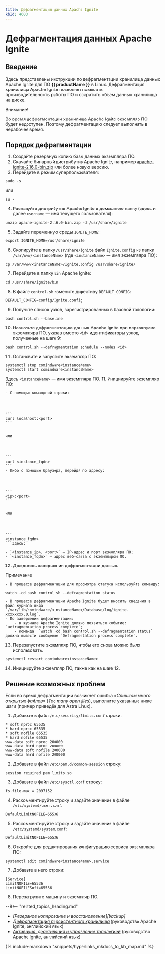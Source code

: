 ```yaml
---
title: Дефрагментация данных Apache Ignite
kbId: 4603
---
```


# Дефрагментация данных Apache Ignite

## Введение

Здесь представлены инструкции по дефрагментации хранилища данных Apache Ignite для ПО **{{ productName }}** в Linux. Дефрагментация хранилища Apache Ignite позволяет повысить производительность работы ПО и сократить объем данных хранилища на диске.

Внимание!

Во время дефрагментации хранилища Apache Ignite экземпляр ПО будет недоступен. Поэтому дефрагментацию следует выполнять в нерабочее время.

## Порядок дефрагментации

1. Создайте резервную копию базы данных экземпляра ПО.
2. Скачайте бинарный дистрибутив Apache Ignite, например [apache-ignite-2.16.0-bin.zip](https://downloads.apache.org/ignite/2.16.0/apache-ignite-2.16.0-bin.zip) или более новую версию.
3. Перейдите в режим суперпользователя:

```
sudo -s
```

или

```
su -
```
4. Распакуйте дистрибутив Apache Ignite в домашнюю папку (здесь и далее `username` — имя текущего пользователя):

```
unzip apache-ignite-2.16.0-bin.zip -d /usr/share/ignite
```
5. Задайте переменную среды `IGNITE_HOME`:

```
export IGNITE_HOME=/usr/share/ignite
```
6. Скопируйте в папку `/usr/share/ignite` файл `Ignite.config` из папки `/var/www/<instanceName>` (где `<instanceName>` — имя экземпляра ПО):

```
cp /var/www/<instanceName>/Ignite.config /usr/share/ignite/
```
7. Перейдите в папку `bin` Apache Ignite:

```
cd /usr/share/ignite/bin
```
8. В файле `control.sh` измените директиву `DEFAULT_CONFIG`:

```
DEFAULT_CONFIG=config/Ignite.config
```
9. Получите список узлов, зарегистрированных в базовой топологии:

```
bash control.sh --baseline
```
10. Назначьте дефрагментацию данных Apache Ignite при перезапуске экземпляра ПО, указав вместо `<id>` идентификаторы узлов, полученные на шаге 9:

```
bash control.sh --defragmentation schedule --nodes <id>
```

11. Остановите и запустите экземпляр ПО:

```
systemctl stop comindware<instanceName>
systemctl start comindware<instanceName>
```

Здесь `<instanceName>` — имя экземпляра ПО.
11. Инициируйте экземпляр ПО:

    - С помощью командной строки:
    
    
    
    
    ```
    curl localhost:<port>
    ```
    
    
    или
    
    
    
    
    ```
    curl <instance_fqdn>
    ```
    - Либо с помощью браузера, перейдя по адресу:
    
    
    
    
    ```
    <ip>:<port>
    ```
    
    
    или
    
    
    
    
    ```
    <instance_fqdn>
    ```Здесь:

    - `<instance_ip>, <port>` — IP-адрес и порт экземпляра ПО;
    - `<instance_fqdn>` — адрес веб-сайта с экземпляром ПО.
12. Дождитесь завершения дефрагментации данных.

Примечание

    - В процессе дефрагментации для просмотра статуса используйте команду:

```
watch -cd bash control.sh --defragmentation status
```

    - В процессе дефрагментации Apache Ignite будет вносить сведения в файл журнала вида `/var/lib/comindware/<instanceName>/Database/log/ignite-xxxxxxxx.0.log`.
    - По завершении дефрагментации:
        - в журнале Apache Ignite должно появиться событие: `Defragmentation process complete`;
        - команда  `watch -cd bash control.sh --defragmentation status` должна вывести сообщение `Defragmentation process complete`.
13. Перезапустите экземпляр ПО, чтобы его снова можно было использовать.

```
systemctl restart comindware<instanceName>
```
14. Инициируйте экземпляр ПО, также как на шаге 12.

## Решение возможных проблем

Если во время дефрагментации возникнет ошибка *«Слишком много открытых файлов»* (*Too many open files*), выполните указанные ниже шаги (пример приведён для Astra Linux).

1. Добавьте в файл `/etc/security/limits.conf` строки:

```
* soft nproc 65535
* hard nproc 65535
* soft nofile 65535
* hard nofile 65535
www-data soft nproc 200000
www-data hard nproc 200000
www-data soft nofile 200000
www-data hard nofile 200000
```
2. Добавьте в файл `/etc/pam.d/common-session` строку:

```
session required pam_limits.so
```
3. Добавьте в файл `/etc/sysctl.conf` строку:

```
fs.file-max = 2097152
```
4. Раскомментируйте строку и задайте значение в файле `/etc/systemd/user.conf`:

```
DefaultLimitNOFILE=65536
```
5. Раскомментируйте строку и задайте значение в файле `/etc/systemd/system.conf`:

```
DefaultLimitNOFILE=65536
```
6. Откройте для редактирования конфигурацию сервиса экземпляра ПО:

```
systemctl edit comindware<instanceName>.service
```
7. Добавьте в него строки:

```
[Service]
LimitNOFILE=65536
LimitNOFILESoft=65536
```
8. Перезагрузите машину и экземпляр ПО.

--8<-- "related_topics_heading.md"

- *[Резервное копирование и восстановление][backup]*
- *[Дефрагментация персистентного хранилища](https://ignite.apache.org/docs/2.11.1/persistence/native-persistence-defragmentation)* (руководство Apache Ignite, английский язык)
- *[Активация, деактивация и управление топологией](https://ignite.apache.org/docs/2.11.1/tools/control-script#activation-deactivation-and-topology-management)* (руководство Apache Ignite, английский язык)


{% include-markdown ".snippets/hyperlinks_mkdocs_to_kb_map.md" %}
